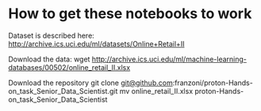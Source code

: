 # How to get these notebooks to work


Dataset is described here: http://archive.ics.uci.edu/ml/datasets/Online+Retail+II

Download the data:
wget http://archive.ics.uci.edu/ml/machine-learning-databases/00502/online_retail_II.xlsx

Download the repository
git clone git@github.com:franzoni/proton-Hands-on_task_Senior_Data_Scientist.git
mv online_retail_II.xlsx proton-Hands-on_task_Senior_Data_Scientist
